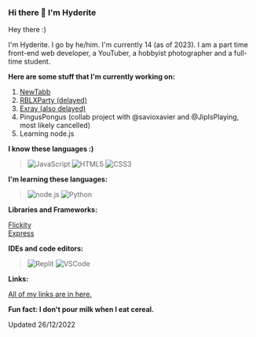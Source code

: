 ### Hi there 👋 I'm **Hyderite**

<!--
**Hyderite/Hyderite** is a ✨ _special_ ✨ repository because its `README.md` (this file) appears on your GitHub profile.

Here are some ideas to get you started:

- 🔭 I’m currently working on ...
- 🌱 I’m currently learning ...
- 👯 I’m looking to collaborate on ...
- 🤔 I’m looking for help with ...
- 💬 Ask me about ...
- 📫 How to reach me: ...
- 😄 Pronouns: ...
- ⚡ Fun fact: ...
-->

Hey there :)

I'm Hyderite. I go by he/him. I'm currently 14 (as of 2023). I am a part time front-end web developer, a YouTuber, a hobbyist photographer and a full-time student. 

**Here are some stuff that I'm currently working on:**

1. <a href="https://newtabb.gq" target="_blank">NewTabb</a>
2. <a href="https://rblxparty.tk" target="_blank">RBLXParty (delayed)</a>
3. <a href="https://exray.repl.co" target="_blank">Exray (also delayed)</a>
4. PingusPongus (collab project with @savioxavier and @JipIsPlaying, most likely cancelled)
5. Learning node.js

**I know these languages :)**

> ![JavaScript](https://img.shields.io/badge/JavaScript-F7DF1E?style=for-the-badge&logo=javascript&logoColor=black)
> ![HTML5](https://img.shields.io/badge/html5-%23E34F26.svg?style=for-the-badge&logo=html5&logoColor=white)
> ![CSS3](https://img.shields.io/badge/CSS3-blue?style=for-the-badge&logo=css3&logoColor=white)

**I'm learning these languages:**

> ![node.js](https://img.shields.io/badge/node.js-43853D?style=for-the-badge&logo=node.js&logoColor=white)
> ![Python](https://img.shields.io/badge/python-3670A0?style=for-the-badge&logo=python&logoColor=ffdd54)

**Libraries and Frameworks:**

<a href="https://flickity.metafizzy.co/" target="_blank">Flickity</a>
<br>
<a href="https://expressjs.com/" target="_blank">Express</a>

**IDEs and code editors:**

> ![Replit](https://img.shields.io/badge/Replit-black?style=for-the-badge&logo=replit)
> ![VSCode](https://img.shields.io/badge/VSCode-blue?style=for-the-badge&logo=visualstudiocode)

**Links:**

<a href="https://hyderite.ml/#footer" target="_blank">All of my links are in here.</a>

**Fun fact: I don't pour milk when I eat cereal.**

Updated 26/12/2022
